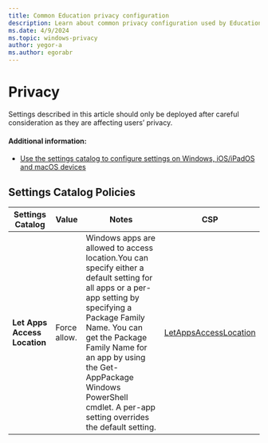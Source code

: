 ```yaml
---
title: Common Education privacy configuration
description: Learn about common privacy configuration used by Education organizations in Intune.
ms.date: 4/9/2024
ms.topic: windows-privacy
author: yegor-a
ms.author: egorabr
---
```


# Privacy

Settings described in this article should only be deployed after careful consideration as they are affecting users’ privacy.

#### Additional information:

- [Use the settings catalog to configure settings on Windows, iOS/iPadOS and macOS devices](/mem/intune/configuration/settings-catalog)

## Settings Catalog Policies

  | **Settings Catalog** | **Value** | **Notes** | **CSP** |
  |---|---|---|---|
  | **Let Apps Access Location** | Force allow. | Windows apps are allowed to access location.You can specify either a default setting for all apps or a per-app setting by specifying a Package Family Name. You can get the Package Family Name for an app by using the Get-AppPackage Windows PowerShell cmdlet. A per-app setting overrides the default setting. | [LetAppsAccessLocation](/windows/client-management/mdm/policy-csp-privacy#LetAppsAccessLocation) |
